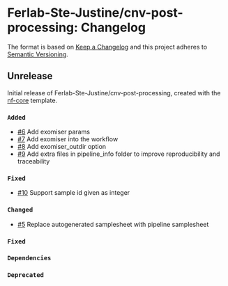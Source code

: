 # Ferlab-Ste-Justine/cnv-post-processing: Changelog

The format is based on [Keep a Changelog](https://keepachangelog.com/en/1.0.0/)
and this project adheres to [Semantic Versioning](https://semver.org/spec/v2.0.0.html).

## Unrelease

Initial release of Ferlab-Ste-Justine/cnv-post-processing, created with the [nf-core](https://nf-co.re/) template.

### `Added`
- [#6](https://github.com/Ferlab-Ste-Justine/cnv-post-processing/pull/6) Add exomiser params
- [#7](https://github.com/Ferlab-Ste-Justine/cnv-post-processing/pull/7) Add exomiser into the workflow
- [#8](https://github.com/Ferlab-Ste-Justine/cnv-post-processing/pull/8) Add exomiser_outdir option
- [#9](https://github.com/Ferlab-Ste-Justine/cnv-post-processing/pull/9) Add extra files in pipeline_info folder to improve reproducibility and traceability

### `Fixed`
- [#10](https://github.com/Ferlab-Ste-Justine/cnv-post-processing/pull/10) Support sample id given as integer

### `Changed`
- [#5](https://github.com/Ferlab-Ste-Justine/cnv-post-processing/pull/5) Replace autogenerated samplesheet with pipeline samplesheet

### `Fixed`

### `Dependencies`

### `Deprecated`
